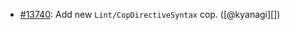 * [#13740](https://github.com/rubocop/rubocop/pull/13740): Add new `Lint/CopDirectiveSyntax` cop. ([@kyanagi][])
